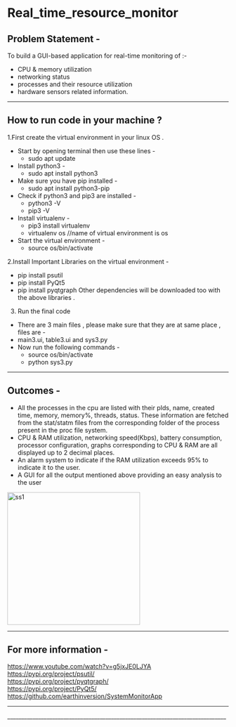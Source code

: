 # Real_time_resource_monitor

## Problem Statement -
To build a GUI-based application for real-time monitoring of :-
- CPU & memory utilization
- networking status
- processes and their resource utilization
- hardware sensors related information.

<hr> 

## How to run code in your machine ?
1.First create the virtual environment in your linux OS .
  - Start by opening terminal then use these lines -
    - sudo apt update
  - Install python3 -
    - sudo apt install python3
  - Make sure you have pip installed -
    - sudo apt install python3-pip
  - Check if python3 and pip3 are installed -
    - python3 -V
    - pip3 -V
  - Install virtualenv -
    - pip3 install virtualenv
    - virtualenv os //name of virtual environment is os
  - Start the virtual environment -
    - source os/bin/activate
 
2.Install Important Libraries on the virtual environment -
  - pip install psutil
  - pip install PyQt5
  - pip install pyqtgraph
Other dependencies will be downloaded too with the above libraries .

3. Run the final code
  - There are 3 main files , please make sure that they are at same place , files are -
  - main3.ui, table3.ui and sys3.py
  - Now run the following commands -
    - source os/bin/activate
    - python sys3.py
<hr> 

## Outcomes -
- All the processes in the cpu are listed with their pIds, name, created time, memory,
memory%, threads, status. These information are fetched from the stat/statm files from
the corresponding folder of the process present in the proc file system.
- CPU & RAM utilization, networking speed(Kbps), battery consumption, processor
configuration, graphs corresponding to CPU & RAM are all displayed up to 2 decimal
places.
- An alarm system to indicate if the RAM utilization exceeds 95% to indicate it to the user.
- A GUI for all the output mentioned above providing an easy analysis to the user


<img width="302" alt="ss1" src="https://user-images.githubusercontent.com/103515662/209469215-0a1c06ea-4ec6-4afe-8779-88ab692e2ac0.png">


<hr> 

## For more information -
https://www.youtube.com/watch?v=g5jxJE0LJYA </br>
https://pypi.org/project/psutil/ </br>
https://pypi.org/project/pyqtgraph/ </br>
https://pypi.org/project/PyQt5/ </br>
https://github.com/earthinversion/SystemMonitorApp </br>

<hr>
______________________________________________________________________________
